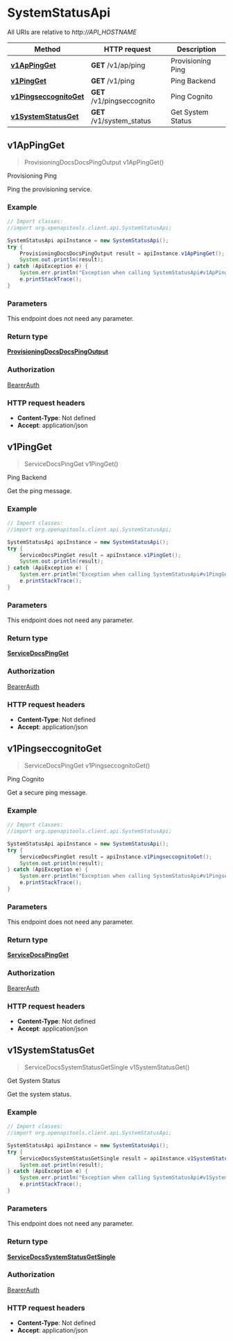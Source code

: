 # SystemStatusApi

All URIs are relative to *http://API_HOSTNAME*

Method | HTTP request | Description
------------- | ------------- | -------------
[**v1ApPingGet**](SystemStatusApi.md#v1ApPingGet) | **GET** /v1/ap/ping | Provisioning Ping
[**v1PingGet**](SystemStatusApi.md#v1PingGet) | **GET** /v1/ping | Ping Backend
[**v1PingseccognitoGet**](SystemStatusApi.md#v1PingseccognitoGet) | **GET** /v1/pingseccognito | Ping Cognito
[**v1SystemStatusGet**](SystemStatusApi.md#v1SystemStatusGet) | **GET** /v1/system_status | Get System Status



## v1ApPingGet

> ProvisioningDocsDocsPingOutput v1ApPingGet()

Provisioning Ping

Ping the provisioning service.

### Example

```java
// Import classes:
//import org.openapitools.client.api.SystemStatusApi;

SystemStatusApi apiInstance = new SystemStatusApi();
try {
    ProvisioningDocsDocsPingOutput result = apiInstance.v1ApPingGet();
    System.out.println(result);
} catch (ApiException e) {
    System.err.println("Exception when calling SystemStatusApi#v1ApPingGet");
    e.printStackTrace();
}
```

### Parameters

This endpoint does not need any parameter.

### Return type

[**ProvisioningDocsDocsPingOutput**](ProvisioningDocsDocsPingOutput.md)

### Authorization

[BearerAuth](../README.md#BearerAuth)

### HTTP request headers

- **Content-Type**: Not defined
- **Accept**: application/json


## v1PingGet

> ServiceDocsPingGet v1PingGet()

Ping Backend

Get the ping message.

### Example

```java
// Import classes:
//import org.openapitools.client.api.SystemStatusApi;

SystemStatusApi apiInstance = new SystemStatusApi();
try {
    ServiceDocsPingGet result = apiInstance.v1PingGet();
    System.out.println(result);
} catch (ApiException e) {
    System.err.println("Exception when calling SystemStatusApi#v1PingGet");
    e.printStackTrace();
}
```

### Parameters

This endpoint does not need any parameter.

### Return type

[**ServiceDocsPingGet**](ServiceDocsPingGet.md)

### Authorization

[BearerAuth](../README.md#BearerAuth)

### HTTP request headers

- **Content-Type**: Not defined
- **Accept**: application/json


## v1PingseccognitoGet

> ServiceDocsPingGet v1PingseccognitoGet()

Ping Cognito

Get a secure ping message.

### Example

```java
// Import classes:
//import org.openapitools.client.api.SystemStatusApi;

SystemStatusApi apiInstance = new SystemStatusApi();
try {
    ServiceDocsPingGet result = apiInstance.v1PingseccognitoGet();
    System.out.println(result);
} catch (ApiException e) {
    System.err.println("Exception when calling SystemStatusApi#v1PingseccognitoGet");
    e.printStackTrace();
}
```

### Parameters

This endpoint does not need any parameter.

### Return type

[**ServiceDocsPingGet**](ServiceDocsPingGet.md)

### Authorization

[BearerAuth](../README.md#BearerAuth)

### HTTP request headers

- **Content-Type**: Not defined
- **Accept**: application/json


## v1SystemStatusGet

> ServiceDocsSystemStatusGetSingle v1SystemStatusGet()

Get System Status

Get the system status.

### Example

```java
// Import classes:
//import org.openapitools.client.api.SystemStatusApi;

SystemStatusApi apiInstance = new SystemStatusApi();
try {
    ServiceDocsSystemStatusGetSingle result = apiInstance.v1SystemStatusGet();
    System.out.println(result);
} catch (ApiException e) {
    System.err.println("Exception when calling SystemStatusApi#v1SystemStatusGet");
    e.printStackTrace();
}
```

### Parameters

This endpoint does not need any parameter.

### Return type

[**ServiceDocsSystemStatusGetSingle**](ServiceDocsSystemStatusGetSingle.md)

### Authorization

[BearerAuth](../README.md#BearerAuth)

### HTTP request headers

- **Content-Type**: Not defined
- **Accept**: application/json

